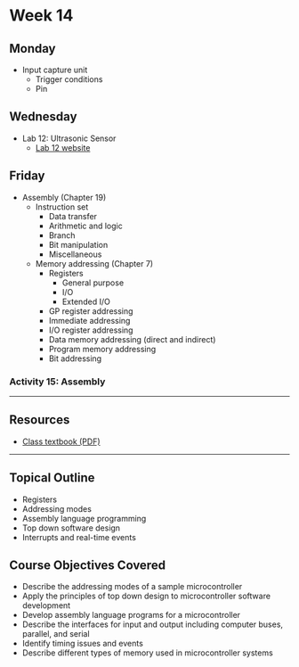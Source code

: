 # Week 14

## Monday
- Input capture unit
  - Trigger conditions
  - Pin

## Wednesday
- Lab 12: Ultrasonic Sensor
  - [Lab 12 website](https://doctor-pasquale.com/microcontrollers-lab-12/)

## Friday
- Assembly (Chapter 19)
  - Instruction set
    - Data transfer
    - Arithmetic and logic
    - Branch
    - Bit manipulation
    - Miscellaneous
  - Memory addressing (Chapter 7)
    - Registers
      - General purpose
      - I/O
      - Extended I/O
    - GP register addressing
    - Immediate addressing
    - I/O register addressing
    - Data memory addressing (direct and indirect)
    - Program memory addressing
    - Bit addressing

### Activity 15: Assembly

---

## Resources
- [Class textbook (PDF)](https://doctor-pasquale.com/wp-content/uploads/2021/02/The-Yellow-Book.pdf)

---

## Topical Outline
- Registers
- Addressing modes
- Assembly language programming
- Top down software design
- Interrupts and real-time events

## Course Objectives Covered
- Describe the addressing modes of a sample microcontroller
- Apply the principles of top down design to microcontroller software development
- Develop assembly language programs for a microcontroller
- Describe the interfaces for input and output including computer buses, parallel, and serial
- Identify timing issues and events
- Describe different types of memory used in microcontroller systems
